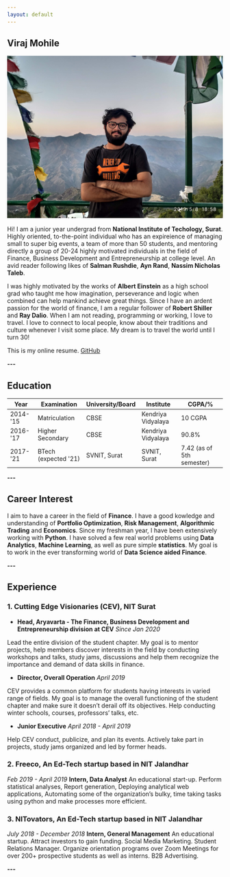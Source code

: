 ```yaml
---
layout: default
---
```


## Viraj Mohile

<img class="profile-picture" src="IMG_20190508_185847.jpg">

Hi! I am a junior year undergrad from **National Institute of Techology, Surat**. Highly oriented, to-the-point individual who has an expireience of managing small to super big events, a team of more than 50 students, and mentoring directly a group of 20-24 highly motivated individuals in the field of Finance, Business Development and Entrepreneurship at college level. An avid reader following likes of **Salman Rushdie**, **Ayn Rand**, **Nassim Nicholas Taleb**.

I was highly motivated by the works of **Albert Einstein** as a high school grad who taught me how imagination, perseverance and logic when combined can help mankind achieve great things. Since I have an ardent passion for the world of finance, I am a regular follower of **Robert Shiller** and **Ray Dalio**. When I am not reading, programming or working, I love to travel. I love to connect to local people, know about their traditions and culture whenever I visit some place. My dream is to travel the world until I turn 30!

This is my online resume. [GitHub](https://github.com/high-in-entropy/resume2)

**---**

## Education

Year | Examination | University/Board | Institute | CGPA/%
-----|-------|--------|------|-------
2014-'15 | Matriculation  | CBSE | Kendriya Vidyalaya | 10 CGPA
2016-'17 | Higher Secondary | CBSE | Kendriya Vidyalaya | 90.8%
2017-'21 | BTech (expected '21) | SVNIT, Surat | SVNIT, Surat | 7.42 (as of 5th semester)

**---**

## Career Interest

I aim to have a career in the field of **Finance**. I have a good kowledge and understanding of **Portfolio Optimization**, **Risk Management**, **Algorithmic Trading** and **Economics**. Since my freshman year, I have been extensively working with **Python**. I have solved a few real world problems using **Data Analytics**, **Machine Learning**, as well as pure simple **statistics**. My goal is to work in the ever transforming world of **Data Science aided Finance**. 

**---**

## Experience 

### 1. Cutting Edge Visionaries (CEV), NIT Surat
* **Head, Aryavarta - The Finance, Business Development and Entrepreneurship division at CEV**
*Since Jan 2020*

Lead the entire division of the student chapter. My goal is to mentor projects,
help members discover interests in the field by conducting workshops and talks,
study jams, discussions and help them recognize the importance and demand of
data skills in finance.

* **Director, Overall Operation**
*April 2019*

CEV provides a common platform for students having interests
in varied range of fields. My goal is to manage the overall
functioning of the student chapter and make sure it doesn’t
derail off its objectives. Help conducting winter schools,
courses, professors’ talks, etc. 

* **Junior Executive**
*April 2018 - April 2019*

Help CEV conduct, publicize, and plan its events.
Actively take part in projects, study jams organized and led by
former heads.


### 2. Freeco, An Ed-Tech startup based in NIT Jalandhar
*Feb 2019 - April 2019*
**Intern, Data Analyst**
An educational start-up. Perform statistical analyses, Report generation,
Deploying analytical web applications, Automating some of the
organization’s bulky, time taking tasks using python and make
processes more efficient.


### 3. NITovators, An Ed-Tech startup based in NIT Jalandhar
*July 2018 - December 2018*
**Intern, General Management** 
An educational startup. Attract investors to gain funding. Social Media
Marketing. Student Relations Manager. Organize orientation programs over Zoom Meetings for over
200+ prospective students as well as interns. B2B Advertising.

**---**
